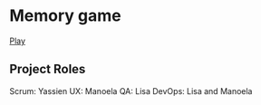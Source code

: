 # Memory game

[Play](https://mellow-stardust-0186d5.netlify.app/)


## Project Roles
Scrum: Yassien
UX: Manoela
QA: Lisa
DevOps: Lisa and Manoela
